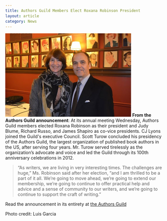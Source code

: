 ```yaml
---
title: Authors Guild Members Elect Roxana Robinson President
layout: article
category: News
---
```

![Roxana Robinson & Scott Turow, Photo credit: Luis Garcia](/assets/img/robinson-turow-event-140318.jpg)  **From the Authors Guild announcement**: At its annual meeting Wednesday, Authors Guild members elected Roxana Robinson as their president and Judy Blume, Richard Russo, and James Shapiro as co-vice presidents. CJ Lyons joined the Guild's executive Council. Scott Turow concluded his presidency of the Authors Guild, the largest organization of published book authors in the US, after serving four years. Mr. Turow served tirelessly as the organization’s advocate and voice and led the Guild through its 100th anniversary celebrations in 2012.

> “As writers, we are living in very interesting times. The challenges are huge,” Ms. Robinson said after her election, “and I am thrilled to be a part of it all. We’re going to move ahead, we’re going to extend our membership, we’re going to continue to offer practical help and advice and a sense of community to our writers, and we’re going to continue to support the craft of writing.”

Read the announcement in its entirety at [the Authors Guild](http://www.authorsguild.org/general/authors-guild-members-elect-roxana-robinson-president/)

Photo credit: Luis Garcia
